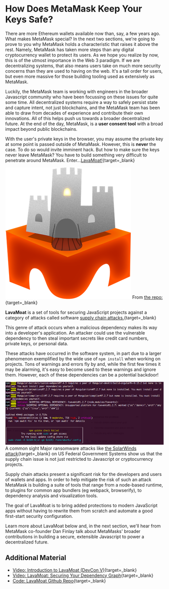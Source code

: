   How Does MetaMask Keep Your Keys Safe?
======================================

  There are more Ethereum wallets available now than, say, a few years ago. What makes MetaMask special? In the next two sections, we're going to prove to you why MetaMask holds a characteristic that raises it above the rest. Namely, MetaMask has taken more steps than any digital cryptocurrency wallet to protect its users. As we hope you realize by now, this is of the utmost importance in the Web 3 paradigm. If we are decentralizing systems, that also means users take on much more security concerns than they are used to having on the web. It's a tall order for users, but even more massive for those building tooling used as extensively as MetaMask.

 Luckily, the MetaMask team is working with engineers in the broader Javascript community who have been focussing on these issues for quite some time. All decentralized systems require a way to safely persist state and capture intent, not just blockchains, and the MetaMask team has been able to draw from decades of experience and contribute their own innovations. All of this helps push us towards a broader decentralized future. At the end of the day, MetaMask, is a **user consent tool** with a broad impact beyond public blockchains.

 With the user's private keys in the browser, you may assume the private key at some point is passed outside of MetaMask. However, this is **never** the case. To do so would invite imminent hack. But how to make sure the keys never leave MetaMask? You have to build something very difficult to penetrate around MetaMask. Enter...[LavaMoat!](https://github.com/LavaMoat/LavaMoat){target=_blank}

 ![logo for lavamoat](../../../img/S01/lavamoat-logo.png) From [the repo:](https://github.com/LavaMoat/LavaMoat){target=_blank}

 **LavaMoat** is a set of tools for securing JavaScript projects against a category of attacks called software [supply chain attacks.](https://en.wikipedia.org/wiki/Supply_chain_attack){target=_blank}

 This genre of attack occurs when a malicious dependency makes its way into a developer's application. An attacker could use the vulnerable dependency to then steal important secrets like credit card numbers, private keys, or personal data.

 These attacks have occurred in the software system, in part due to a larger phenomenon exemplified by the wide use of `npm install` when working on projects. Tons of warnings and errors fly by and, while the first few times it may be alarming, it's easy to become used to these warnings and ignore them. However, each of these dependencies can be a potential backdoor!

  ![screencap of npm install screen](../../../img/S01/npm-install.png) A common sight  Major ransomware attacks like [the SolarWinds attack](https://en.wikipedia.org/wiki/2020_United_States_federal_government_data_breach){target=_blank} on US Federal Government Systems show us that the supply chain issue is not just restricted to Javascript or cryptocurrency projects.

 Supply chain attacks present a significant risk for the developers and users of wallets and apps. In order to help mitigate the risk of such an attack MetaMask is building a suite of tools that range from a node-based runtime, to plugins for common app bundlers (eg webpack, browserify), to dependency analysis and visualization tools.

 The goal of LavaMoat is to bring added protections to modern JavaScript apps without having to rewrite them from scratch and automate a good first-start security configuration.

 Learn more about LavaMoat below and, in the next section, we'll hear from MetaMask co-founder Dan Finlay talk about MetaMasks' broader contributions in building a secure, extensible Javascript to power a decentralized future.

 Additional Material
-------------------

 - [Video: Introduction to LavaMoat (DevCon V)](https://www.youtube.com/watch?v=c-UUfrZTmio){target=_blank}
 - [Video: LavaMoat: Securing Your Dependency Graph](https://www.youtube.com/watch?v=iaqe6F4S2tA){target=_blank}
 - [Code: LavaMoat Github Repo](https://github.com/LavaMoat/LavaMoat){target=_blank}
 